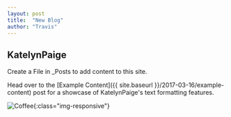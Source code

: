 ```yaml
---
layout: post
title:  "New Blog"
author: "Travis"
---
```


## KatelynPaige

Create a File in _Posts to add content to this site.

Head over to the [Example Content]({{ site.baseurl }}/2017-03-16/example-content) post for a showcase of KatelynPaige's text formatting features.


![Coffee](https://encrypted-tbn0.gstatic.com/images?q=tbn:ANd9GcT6DGiN2PC1MSC9YJy7byGxFEZdwXy81eQFnN8nPFFWeyBpuLXc){:class="img-responsive"}
